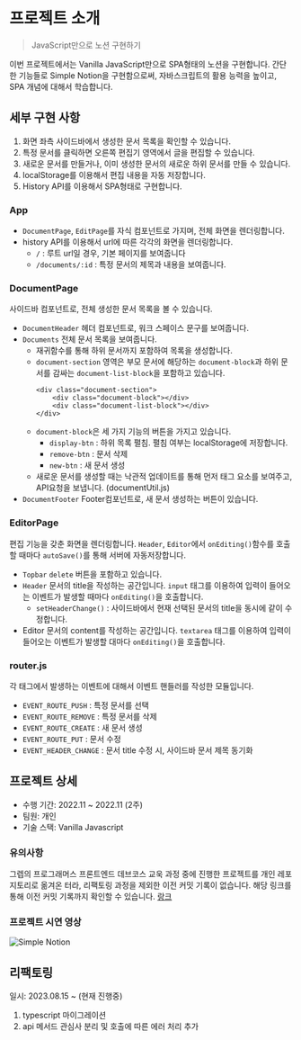 # 프로젝트 소개

> JavaScript만으로 노션 구현하기

이번 프로젝트에서는 Vanilla JavaScript만으로 SPA형태의 노션을 구현합니다. 간단한 기능들로 Simple Notion을 구현함으로써, 자바스크립트의 활용 능력을 높이고, SPA 개념에 대해서 학습합니다.

## 세부 구현 사항

1. 화면 좌측 사이드바에서 생성한 문서 목록을 확인할 수 있습니다.
2. 특정 문서를 클릭하면 오른쪽 편집기 영역에서 글을 편집할 수 있습니다.
3. 새로운 문서를 만들거나, 이미 생성한 문서의 새로운 하위 문서를 만들 수 있습니다.
4. localStorage를 이용해서 편집 내용을 자동 저장합니다.
5. History API를 이용해서 SPA형태로 구현합니다.

### App

- `DocumentPage`, `EditPage`를 자식 컴포넌트로 가지며, 전체 화면을 렌더링합니다.
- history API를 이용해서 url에 따른 각각의 화면을 렌더링합니다.
  - `/` : 루트 url일 경우, 기본 페이지를 보여줍니다
  - `/documents/:id` : 특정 문서의 제목과 내용을 보여줍니다.

### DocumentPage

사이드바 컴포넌트로, 전체 생성한 문서 목록을 볼 수 있습니다.

- `DocumentHeader`
  헤더 컴포넌트로, 워크 스페이스 문구를 보여줍니다.
- `Documents`
  전체 문서 목록을 보여줍니다.
  - 재귀함수를 통해 하위 문서까지 포함하여 목록을 생성합니다.
  - `document-section` 영역은 부모 문서에 해당하는 `document-block`과 하위 문서를 감싸는 `document-list-block`을 포함하고 있습니다.
    ```
    <div class="document-section">
    	<div class="document-block"></div>
    	<div class="document-list-block"></div>
    </div>
    ```
  - `document-block`은 세 가지 기능의 버튼을 가지고 있습니다.
    - `display-btn` : 하위 목록 펼침. 펼침 여부는 localStorage에 저장합니다.
    - `remove-btn` : 문서 삭제
    - `new-btn` : 새 문서 생성
  - 새로운 문서를 생성할 때는 낙관적 업데이트를 통해 먼저 태그 요소를 보여주고, API요청을 보냅니다. (documentUtil.js)
- `DocumentFooter`
  Footer컴포넌트로, 새 문서 생성하는 버튼이 있습니다.

### EditorPage

편집 기능을 갖춘 화면을 렌더링합니다. `Header`, `Editor`에서 `onEditing()`함수를 호출할 때마다 `autoSave()`를 통해 서버에 자동저장합니다.

- `Topbar`
  `delete` 버튼을 포함하고 있습니다.
- `Header`
  문서의 title을 작성하는 공간입니다. `input` 태그를 이용하여 입력이 들어오는 이벤트가 발생할 때마다 `onEditing()`을 호출합니다.
  - `setHeaderChange()` : 사이드바에서 현재 선택된 문서의 title을 동시에 같이 수정합니다.
- Editor
  문서의 content를 작성하는 공간입니다. `textarea` 태그를 이용하여 입력이 들어오는 이벤트가 발생할 대마다 `onEditing()`을 호출합니다.

### router.js

각 태그에서 발생하는 이벤트에 대해서 이벤트 핸들러를 작성한 모듈입니다.

- `EVENT_ROUTE_PUSH` : 특정 문서를 선택
- `EVENT_ROUTE_REMOVE` : 특정 문서를 삭제
- `EVENT_ROUTE_CREATE` : 새 문서 생성
- `EVENT_ROUTE_PUT` : 문서 수정
- `EVENT_HEADER_CHANGE` : 문서 title 수정 시, 사이드바 문서 제목 동기화

## 프로젝트 상세

- 수행 기간: 2022.11 ~ 2022.11 (2주)
- 팀원: 개인
- 기술 스택: Vanilla Javascript

### 유의사항
그렙의 프로그래머스 프론트엔드 데브코스 교욱 과정 중에 진행한 프로젝트를 개인 레포지토리로 옮겨온 터라, 리팩토링 과정을 제외한 이전 커밋 기록이 없습니다.
해당 링크를 통해 이전 커밋 기록까지 확인할 수 있습니다. [랑크](https://github.com/prgrms-fe-devcourse/FEDC3-4_Project_Notion_VanillaJS/pull/10)

### 프로젝트 시연 영상

![Simple Notion](https://github.com/Kal-MH/Notion_Develop/assets/59648372/a03227c1-b7b4-4ff6-8f79-782616e277de)

## 리팩토링
일시: 2023.08.15 ~ (현재 진행중)

1. typescript 마이그레이션
2. api 메서드 관심사 분리 및 호출에 따른 에러 처리 추가
